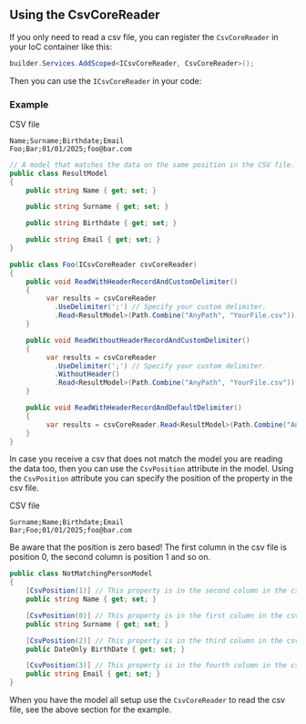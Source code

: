 ## Using the CsvCoreReader
If you only need to read a csv file, you can register the `CsvCoreReader` in your IoC container like this:

```csharp
builder.Services.AddScoped<ICsvCoreReader, CsvCoreReader>();
```

Then you can use the `ICsvCoreReader` in your code:

### Example

CSV file
```text
Name;Surname;Birthdate;Email
Foo;Bar;01/01/2025;foo@bar.com
```

```csharp
// A model that matches the data on the same position in the CSV file.
public class ResultModel
{
    public string Name { get; set; }

    public string Surname { get; set; }

    public string Birthdate { get; set; }

    public string Email { get; set; }
}
```

```csharp
public class Foo(ICsvCoreReader csvCoreReader)
{
    public void ReadWithHeaderRecordAndCustomDelimiter()
    {
         var results = csvCoreReader
           .UseDelimiter(';') // Specify your custom delimiter.
           .Read<ResultModel>(Path.Combine("AnyPath", "YourFile.csv")); // Read and map the data to your own model and yes the result is a IEnumerable of your model.
    }

    public void ReadWithoutHeaderRecordAndCustomDelimiter()
    {
         var results = csvCoreReader
           .UseDelimiter(';') // Specify your custom delimiter.
           .WithoutHeader()
           .Read<ResultModel>(Path.Combine("AnyPath", "YourFile.csv")); // Read and map the data to your own model and yes the result is a IEnumerable of your model.
    }

    public void ReadWithHeaderRecordAndDefaultDelimiter()
    {
         var results = csvCoreReader.Read<ResultModel>(Path.Combine("AnyPath", "YourFile.csv")); // Read and map the data to your own model and yes the result is a IEnumerable of your model.
    }
}
```

In case you receive a csv that does not match the model you are reading the data too, then you can use the `CsvPosition` attribute in the model.
Using the `CsvPosition` attribute you can specify the position of the property in the csv file.

CSV file
```text
Surname;Name;Birthdate;Email
Bar;Foo;01/01/2025;foo@bar.com
```

Be aware that the position is zero based!
The first column in the csv file is position 0, the second column is position 1 and so on.

```csharp
public class NotMatchingPersonModel
{
    [CsvPosition(1)] // This property is in the second column in the csv file.
    public string Name { get; set; }

    [CsvPosition(0)] // This property is in the first column in the csv file.
    public string Surname { get; set; }

    [CsvPosition(2)] // This property is in the third column in the csv file.
    public DateOnly BirthDate { get; set; }

    [CsvPosition(3)] // This property is in the fourth column in the csv file.
    public string Email { get; set; }
}
```

When you have the model all setup use the `CsvCoreReader` to read the csv file, see the above section for the example.
